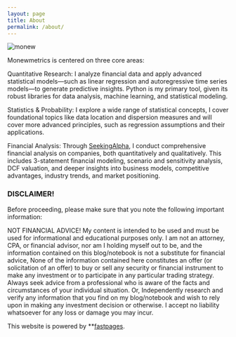 ```yaml
---
layout: page
title: About
permalink: /about/
---
```


![monew](https://user-images.githubusercontent.com/80532199/192338336-13187d8a-9fd3-4e40-89f1-24e4adde3ee7.png)


Monewmetrics is centered on three core areas:

Quantitative Research: I analyze financial data and apply advanced statistical models—such as linear regression and autoregressive time series models—to generate predictive insights. Python is my primary tool, given its robust libraries for data analysis, machine learning, and statistical modeling.

Statistics & Probability: I explore a wide range of statistical concepts, I cover foundational topics like data location and dispersion measures and will cover more advanced principles, such as regression assumptions and their applications.

Financial Analysis: Through [SeekingAlpha](https://seekingalpha.com/user/52414763/instablogs), I conduct comprehensive financial analysis on companies, both quantitatively and qualitatively. This includes 3-statement financial modeling, scenario and sensitivity analysis, DCF valuation, and deeper insights into business models, competitive advantages, industry trends, and market positioning.



### DISCLAIMER!
Before proceeding, please make sure that you note the following important information:

NOT FINANCIAL ADVICE!
My content is intended to be used and must be used for informational and educational purposes only. I am not an attorney, CPA, or financial advisor, nor am I holding myself out to be, and the information contained on this blog/notebook is not a substitute for financial advice, None of the information contained here constitutes an offer (or solicitation of an offer) to buy or sell any security or financial instrument to make any investment or to participate in any particular trading strategy. Always seek advice from a professional who is aware of the facts and circumstances of your individual situation. Or, Independently research and verify any information that you find on my blog/notebook and wish to rely upon in making any investment decision or otherwise. I accept no liability whatsoever for any loss or damage you may incur.


This website is powered by **[fastpages](https://github.com/fastai/fastpages).


